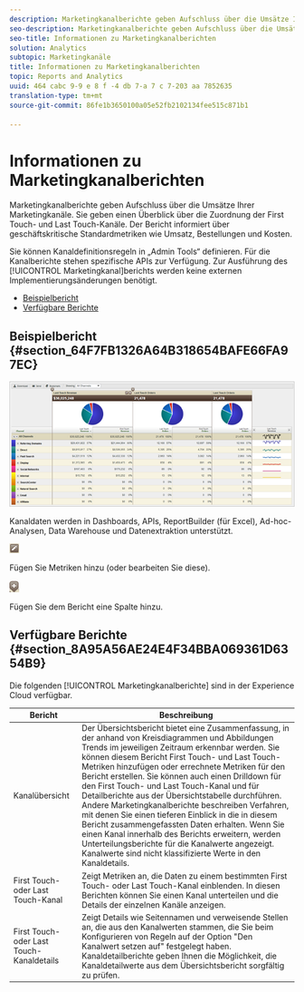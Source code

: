 ```yaml
---
description: Marketingkanalberichte geben Aufschluss über die Umsätze Ihrer Marketingkanäle. Sie geben einen Überblick über die Zuordnung der First Touch- und Last Touch-Kanäle. Der Bericht informiert über geschäftskritische Standardmetriken wie Umsatz, Bestellungen und Kosten.
seo-description: Marketingkanalberichte geben Aufschluss über die Umsätze Ihrer Marketingkanäle. Sie geben einen Überblick über die Zuordnung der First Touch- und Last Touch-Kanäle. Der Bericht informiert über geschäftskritische Standardmetriken wie Umsatz, Bestellungen und Kosten.
seo-title: Informationen zu Marketingkanalberichten
solution: Analytics
subtopic: Marketingkanäle
title: Informationen zu Marketingkanalberichten
topic: Reports and Analytics
uuid: 464 cabc 9-9 e 8 f -4 db 7-a 7 c 7-203 aa 7852635
translation-type: tm+mt
source-git-commit: 86fe1b3650100a05e52fb2102134fee515c871b1

---
```



# Informationen zu Marketingkanalberichten

Marketingkanalberichte geben Aufschluss über die Umsätze Ihrer Marketingkanäle. Sie geben einen Überblick über die Zuordnung der First Touch- und Last Touch-Kanäle. Der Bericht informiert über geschäftskritische Standardmetriken wie Umsatz, Bestellungen und Kosten.

Sie können Kanaldefinitionsregeln in „Admin Tools“ definieren. Für die Kanalberichte stehen spezifische APIs zur Verfügung. Zur Ausführung des [!UICONTROL Marketingkanal]berichts werden keine externen Implementierungsänderungen benötigt.

* [Beispielbericht](../../components/c-marketing-channels/c-overview.md#section_64F7FB1326A64B318654BAFE66FA97EC)
* [Verfügbare Berichte](../../components/c-marketing-channels/c-overview.md#section_8A95A56AE24E4F34BBA069361D6354B9)

## Beispielbericht {#section_64F7FB1326A64B318654BAFE66FA97EC}

![](assets/overview.png)

Kanaldaten werden in Dashboards, APIs, ReportBuilder (für Excel), Ad-hoc-Analysen, Data Warehouse und Datenextraktion unterstützt.

![](assets/metric_edit_icon.png)

Fügen Sie Metriken hinzu (oder bearbeiten Sie diese).

![](assets/add_column_icon.png)

Fügen Sie dem Bericht eine Spalte hinzu.

## Verfügbare Berichte {#section_8A95A56AE24E4F34BBA069361D6354B9}

Die folgenden [!UICONTROL Marketingkanalberichte] sind in der Experience Cloud verfügbar.

| Bericht | Beschreibung |
|--- |--- |
| Kanalübersicht  | Der Übersichtsbericht bietet eine Zusammenfassung, in der anhand von Kreisdiagrammen und Abbildungen Trends im jeweiligen Zeitraum erkennbar werden. Sie können diesem Bericht First Touch- und Last Touch-Metriken hinzufügen oder errechnete Metriken für den Bericht erstellen. Sie können auch einen Drilldown für den First Touch- und Last Touch-Kanal und für Detailberichte aus der Übersichtstabelle durchführen. Andere Marketingkanalberichte beschreiben Verfahren, mit denen Sie einen tieferen Einblick in die in diesem Bericht zusammengefassten Daten erhalten.  Wenn Sie einen Kanal innerhalb des Berichts erweitern, werden Unterteilungsberichte für die Kanalwerte angezeigt. Kanalwerte sind nicht klassifizierte Werte in den Kanaldetails. |
| First Touch- oder Last Touch-Kanal | Zeigt Metriken an, die Daten zu einem bestimmten First Touch- oder Last Touch-Kanal einblenden. In diesen Berichten können Sie einen Kanal unterteilen und die Details der einzelnen Kanäle anzeigen. |
| First Touch- oder Last Touch-Kanaldetails | Zeigt Details wie Seitennamen und verweisende Stellen an, die aus den Kanalwerten stammen, die Sie beim Konfigurieren von Regeln auf der Option "Den Kanalwert setzen auf" festgelegt haben. Kanaldetailberichte geben Ihnen die Möglichkeit, die Kanaldetailwerte aus dem Übersichtsbericht sorgfältig zu prüfen. |